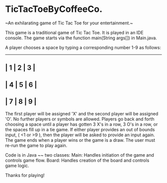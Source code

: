 # TicTacToeByCoffeeCo.
~An exhilarating game of Tic Tac Toe for your entertainment.~

This game is a traditional game of Tic Tac Toe. It is played in an IDE console.
The game starts via the function main(String args[]) in Main.java.

A player chooses a space by typing a corresponding number 1-9 as follows:

-------------
| 1 | 2 | 3 |
-------------
| 4 | 5 | 6 |
-------------
| 7 | 8 | 9 |
-------------

The first player will be assigned 'X' and the second player will be assigned 'O'. No further players
or symbols are allowed.
Players go back and forth choosing a space until a player has gotten 3 X's in a row, 3 O's in a row,
or the spaces fill up in a tie game.
If either player provides an out of bounds input, ( <1 or >9 ), then the player will be asked
to provide an input again.
The game ends when a player wins or the game is a draw.
The user must re-run the game to play again.


Code is in Java ~~ two classes:
Main: Handles initiation of the game and controls game flow.
Board: Handles creation of the board and controls game logic.

Thanks for playing!
